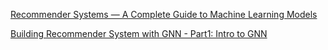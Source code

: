 [Recommender Systems — A Complete Guide to Machine Learning Models](https://towardsdatascience.com/recommender-systems-a-complete-guide-to-machine-learning-models-96d3f94ea748)

[Building Recommender System with GNN - Part1: Intro to GNN](https://youtu.be/LPfCmwEOsds?si=HybCgorLj5pbdMPe)